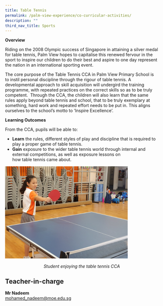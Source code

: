 ```yaml
---
title: Table Tennis
permalink: /palm-view-experience/co-curricular-activities/
description: ""
third_nav_title: Sports
---
```


**Overview**

Riding on the 2008 Olympic success of Singapore in attaining a silver medal for table tennis, Palm View hopes to capitalise this renewed fervour in the sport to inspire our children to do their best and aspire to one day represent the nation in an international sporting event.   

The core purpose of the Table Tennis CCA in Palm View Primary School is to instil personal discipline through the rigour of table tennis. A developmental approach to skill acquisition will undergird the training programme, with repeated practices on the correct skills so as to be truly competent.  Through the CCA, the children will also learn that the same rules apply beyond table tennis and school, that to be truly exemplary at something, hard work and repeated effort needs to be put in. This aligns ourselves to the school’s motto to ‘Inspire Excellence’.

**Learning Outcomes**

From the CCA, pupils will be able to:

*   **Learn** the rules, different styles of play and discipline that is required to play a proper game of table tennis.
*   **Gain** exposure to the wider table tennis world through internal and external competitions, as well as exposure lessons on how table tennis came about.

<img src="/images/20200302_153334.jpg" style="width:80%"/>

<p align="center"><em>Student enjoying the table tennis CCA</em></p>

Teacher-in-charge
-----------------

**Mr Nadeem**  <br>
[mohamed_nadeem@moe.edu.sg](mailto:mohamed_nadeem@moe.edu.sg)